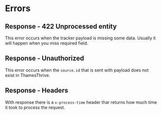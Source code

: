 # Errors

## Response - 422 Unprocessed entity

This error occurs when the tracker payload is missing some data. Usually it will happen when you miss required field.

## Response - Unauthorized

This error occurs when the `source.id` that is sent with payload does not exist in ThamesThrive.

## Response - Headers

With response there is a `x-process-time` header thar returns how much time it took to process the request.
